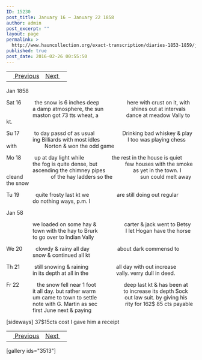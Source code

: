 ```yaml
---
ID: 15230
post_title: January 16 – January 22 1858
author: admin
post_excerpt: ""
layout: page
permalink: >
  http://www.hauncollection.org/exact-transcription/diaries-1853-1859/january-16-january-22-1858/
published: true
post_date: 2016-02-26 00:55:50
---
```

<table style="width: 100%;" align="center">
<tbody>
<tr>
<td><a href="http://www.hauncollection.org/version-2/diaries-1853-1859/january-8-january-15-1858/"><img src="https://lh3.googleusercontent.com/-EFJpxxNiPNw/VqgtWBCZrMI/AAAAAAAAAFU/WfY4lPFWWkg/s800-Ic42/Soeb-Plain-Arrows-8-10px.png" alt="" width="10" height="10" /> Previous</a></td>
<td style="text-align: right;"><a href="http://www.hauncollection.org/version-2/diaries-1853-1859/january-31-february-10-1858/">Next <img src="https://lh3.googleusercontent.com/-67k0cYlpXHw/VqgtWKz1MXI/AAAAAAAAAFU/k9PW_Piyurk/s800-Ic42/Soeb-Plain-Arrows-5-10px.png" alt="" width="10" height="10" /></a></td>
</tr>
</tbody>
</table>
Jan 1858

Sat 16         the snow is 6 inches deep
<span style="margin-left: 70px;">here with crust on it, with
<span style="margin-left: 70px;">a damp atmosphere, the sun
<span style="margin-left: 70px;">shines out at intervals
<span style="margin-left: 70px;">maston got 73 tts wheat, a
<span style="margin-left: 70px;">dance at meadow Vally to kt.</span></span></span></span></span>

Su 17          to day passd of as usual
<span style="margin-left: 70px;">Drinking bad whiskey &amp; play
<span style="margin-left: 70px;">ing Billiards with most idles
<span style="margin-left: 70px;">I too was playing chess with
<span style="margin-left: 70px;">Norton &amp; won the odd game</span></span></span></span>

Mo 18         up at day light while
<span style="margin-left: 70px;">the rest in the house is quiet
<span style="margin-left: 70px;">the fog is quite dense, but
<span style="margin-left: 70px;">few houses with the smoke
<span style="margin-left: 70px;">ascending the chimney pipes
<span style="margin-left: 70px;">as yet in the town. I cleand
<span style="margin-left: 70px;">of the hay ladders so the
<span style="margin-left: 70px;">sun could melt away the snow</span></span></span></span></span></span></span>

Tu 19           quite frosty last kt we
<span style="margin-left: 70px;">are still doing out regular
<span style="margin-left: 70px;">do nothing ways, p.m. I</span></span>

Jan 58

<span style="margin-left: 70px;">we loaded on some hay &amp;
<span style="margin-left: 70px;">carter &amp; jack went to Betsy
<span style="margin-left: 70px;">town with the hay to Brurk
<span style="margin-left: 70px;">I let Hogan have the horse
<span style="margin-left: 70px;">to go over to Indian Vally</span></span></span></span></span>

We 20         clowdy &amp; rainy all day
<span style="margin-left: 70px;">about dark commensd to
<span style="margin-left: 70px;">snow &amp; continued all kt</span></span>

Th 21          still snowing &amp; raining
<span style="margin-left: 70px;">all day with out increase
<span style="margin-left: 70px;">in its depth at all in the
<span style="margin-left: 70px;">vally. verry dull in deed.</span></span></span>

Fr 22            the snow fell near 1 foot
<span style="margin-left: 70px;">deep last kt &amp; has been at
<span style="margin-left: 70px;">it all day. but rather warm
<span style="margin-left: 70px;">to increase its depth Sock
<span style="margin-left: 70px;">um came to town to settle
<span style="margin-left: 70px;">out law suit. by giving his
<span style="margin-left: 70px;">note with G. Martin as sec
<span style="margin-left: 70px;">rity for 162$ 85 cts payable
<span style="margin-left: 70px;">first June next &amp; paying</span></span></span></span></span></span></span></span>

[sideways]
37$15cts cost I gave
him a receipt
<table style="width: 100%;" align="center">
<tbody>
<tr>
<td><a href="http://www.hauncollection.org/version-2/diaries-1853-1859/january-8-january-15-1858/"><img src="https://lh3.googleusercontent.com/-EFJpxxNiPNw/VqgtWBCZrMI/AAAAAAAAAFU/WfY4lPFWWkg/s800-Ic42/Soeb-Plain-Arrows-8-10px.png" alt="" width="10" height="10" /> Previous</a></td>
<td style="text-align: right;"><a href="http://www.hauncollection.org/version-2/diaries-1853-1859/january-31-february-10-1858/">Next <img src="https://lh3.googleusercontent.com/-67k0cYlpXHw/VqgtWKz1MXI/AAAAAAAAAFU/k9PW_Piyurk/s800-Ic42/Soeb-Plain-Arrows-5-10px.png" alt="" width="10" height="10" /></a></td>
</tr>
</tbody>
</table>
[gallery ids="3513"]